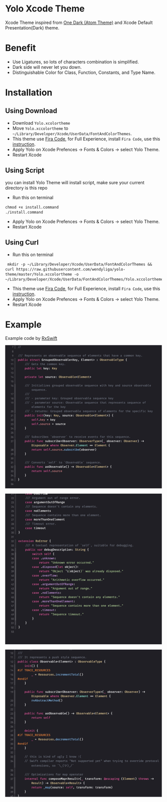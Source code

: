 # Yolo Xcode Theme

Xcode Theme inspired from [One Dark (Atom Theme)](https://github.com/atom/one-dark-syntax) and Xcode Default Presentation(Dark) theme.

# Benefit
- Use Ligatures, so lots of characters combination is simplified.
- Dark side will never let you down.
- Distinguishable Color for Class, Function, Constants, and Type Name.

# Installation
## Using Download 
- Download `Yolo.xcolortheme`
- Move `Yolo.xccolortheme` to `~/Library/Developer/Xcode/UserData/FontAndColorThemes`.
- This theme use [Fira Code](https://github.com/tonsky/FiraCode), for Full Experience, install `Fira Code`, use this [instruction](https://github.com/tonsky/FiraCode/wiki/Installing#macos).
- Apply Yolo on Xcode Prefences -> Fonts & Colors -> select Yolo Theme.
- Restart Xcode

## Using Script
you can install Yolo Theme will install script, make sure your current directory is this repo

- Run this on terminal
```shell
chmod +x install.command
./install.command
```
- Apply Yolo on Xcode Prefences -> Fonts & Colors -> select Yolo Theme.
- Restart Xcode

## Using Curl
- Run this on terminal

```shell
 mkdir -p ~/Library/Developer/Xcode/UserData/FontAndColorThemes && curl https://raw.githubusercontent.com/wendyliga/yolo-theme/master/Yolo.xccolortheme -o ~/Library/Developer/Xcode/UserData/FontAndColorThemes/Yolo.xccolortheme
```

- This theme use [Fira Code](https://github.com/tonsky/FiraCode), for Full Experience, install `Fira Code`, use this [instruction](https://github.com/tonsky/FiraCode/wiki/Installing#macos).
- Apply Yolo on Xcode Prefences -> Fonts & Colors -> select Yolo Theme.
- Restart Xcode

# Example

Example code by [RxSwift](https://github.com/ReactiveX/RxSwift)

![example-1](https://github.com/wendyliga/yolo/blob/master/example/1.jpg?raw=true)

![example-2](https://github.com/wendyliga/yolo/blob/master/example/2.jpg?raw=true)

![example-3](https://github.com/wendyliga/yolo/blob/master/example/3.jpg?raw=true)
